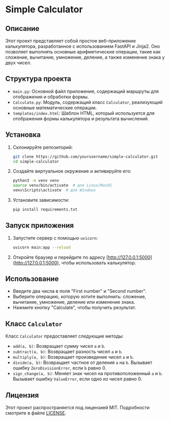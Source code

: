 
# Simple Calculator

## Описание
Этот проект представляет собой простое веб-приложение калькулятора, разработанное с использованием FastAPI и Jinja2. Оно позволяет выполнять основные арифметические операции, такие как сложение, вычитание, умножение, деление, а также изменение знака у двух чисел.

## Структура проекта

- `main.py`: Основной файл приложения, содержащий маршруты для отображения и обработки формы.
- `Calculate.py`: Модуль, содержащий класс `Calculator`, реализующий основные математические операции.
- `templates/index.html`: Шаблон HTML, который используется для отображения формы калькулятора и результата вычислений.

## Установка

1. Склонируйте репозиторий:
    ```bash
    git clone https://github.com/yourusername/simple-calculator.git
    cd simple-calculator
    ```

2. Создайте виртуальное окружение и активируйте его:
    ```bash
    python3 -m venv venv
    source venv/bin/activate  # для Linux/MacOS
    venv\Scripts\activate  # для Windows
    ```

3. Установите зависимости:
    ```bash
    pip install requirements.txt
    ```

## Запуск приложения

1. Запустите сервер с помощью `uvicorn`:
    ```bash
    uvicorn main:app --reload
    ```

2. Откройте браузер и перейдите по адресу [http://127.0.0.1:5000](http://127.0.0.1:5000), чтобы использовать калькулятор.

## Использование

- Введите два числа в поля "First number" и "Second number".
- Выберите операцию, которую хотите выполнить: сложение, вычитание, умножение, деление или изменение знака.
- Нажмите кнопку "Calculate", чтобы получить результат.

## Класс `Calculator`

Класс `Calculator` предоставляет следующие методы:

- `add(a, b)`: Возвращает сумму чисел `a` и `b`.
- `subtract(a, b)`: Возвращает разность чисел `a` и `b`.
- `multiply(a, b)`: Возвращает произведение чисел `a` и `b`.
- `divide(a, b)`: Возвращает частное от деления `a` на `b`. Вызывает ошибку `ZeroDivisionError`, если `b` равно 0.
- `sign_change(a, b)`: Меняет знак чисел на противоположенный `a` и `b`. Вызывает ошибку `ValueError`, если одно из чисел равно 0.

## Лицензия

Этот проект распространяется под лицензией MIT. Подробности смотрите в файле [LICENSE](LICENSE).
